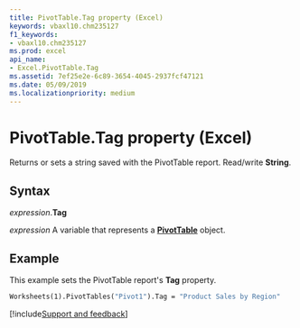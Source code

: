 ```yaml
---
title: PivotTable.Tag property (Excel)
keywords: vbaxl10.chm235127
f1_keywords:
- vbaxl10.chm235127
ms.prod: excel
api_name:
- Excel.PivotTable.Tag
ms.assetid: 7ef25e2e-6c89-3654-4045-2937fcf47121
ms.date: 05/09/2019
ms.localizationpriority: medium
---
```



# PivotTable.Tag property (Excel)

Returns or sets a string saved with the PivotTable report. Read/write **String**.


## Syntax

_expression_.**Tag**

_expression_ A variable that represents a **[PivotTable](Excel.PivotTable.md)** object.


## Example

This example sets the PivotTable report's **Tag** property.

```vb
Worksheets(1).PivotTables("Pivot1").Tag = "Product Sales by Region"
```




[!include[Support and feedback](~/includes/feedback-boilerplate.md)]